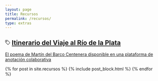 ```yaml
---
layout: page
title: Recursos
permalink: /recursos/
type: extras
---
```



<!-- Recursos -->
<div class="container mx-auto px-2">
  <div class="py-1 mb-0 prose">
   <h2 class="h2 lh-condensed col-9 mb-2">
      <svg class="bi bi-tag" width="0.8em" height="0.8em" viewBox="0 0 16 16" fill="currentColor" xmlns="http://www.w3.org/2000/svg">
        <path fill-rule="evenodd" d="M.5 2A1.5 1.5 0 0 1 2 .5h4.586a1.5 1.5 0 0 1 1.06.44l7 7a1.5 1.5 0 0 1 0 2.12l-4.585 4.586a1.5 1.5 0 0 1-2.122 0l-7-7A1.5 1.5 0 0 1 .5 6.586V2zM2 1.5a.5.5 0 0 0-.5.5v4.586a.5.5 0 0 0 .146.353l7 7a.5.5 0 0 0 .708 0l4.585-4.585a.5.5 0 0 0 0-.708l-7-7a.5.5 0 0 0-.353-.146H2z"/>
        <path fill-rule="evenodd" d="M2.5 4.5a2 2 0 1 1 4 0 2 2 0 0 1-4 0zm2-1a1 1 0 1 0 0 2 1 1 0 0 0 0-2z"/>
      </svg> <a class="no-underline" title="Itinerario del Viaje al Río de la Plata" href="https://j-spinelli.github.io/ulrico-schmidel-storymap/#1" target="_blank">Itinerario del Viaje al Río de la Plata</a>
  </h2>
  <a class="h3 lh-condensed" href="https://recogito.pelagios.org/document/lhwcy2r5yd8d8o/part/1/edit" target="_blank"><p>El poema de Martín del Barco Centenera disponible en una plataforma de anotación colaborativa</p></a></div>

  {% for post in site.recursos %}
    {% include post_block.html %}
  {% endfor %}

</div><!-- End Recursos -->
